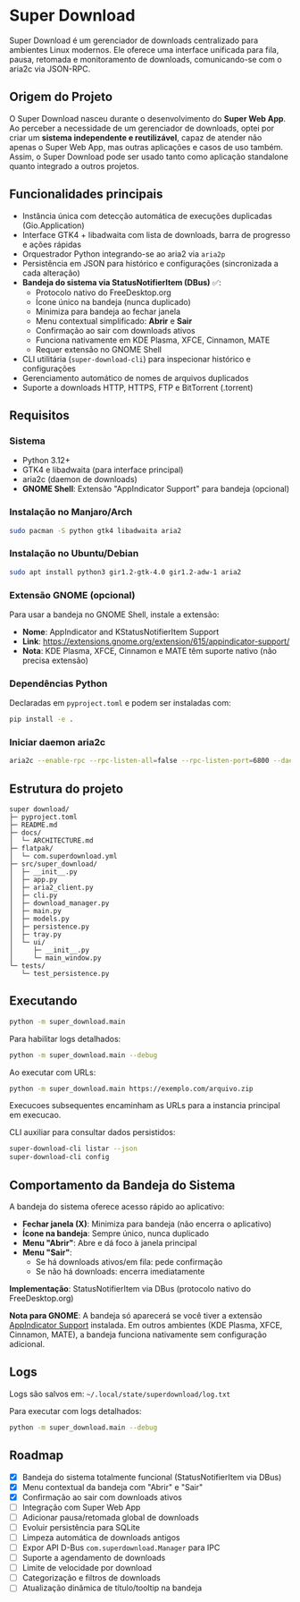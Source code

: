 # Super Download

Super Download é um gerenciador de downloads centralizado para ambientes Linux modernos. Ele oferece uma interface unificada para fila, pausa, retomada e monitoramento de downloads, comunicando-se com o aria2c via JSON-RPC.

## Origem do Projeto

O Super Download nasceu durante o desenvolvimento do **Super Web App**. Ao perceber a necessidade de um gerenciador de downloads, optei por criar um **sistema independente e reutilizável**, capaz de atender não apenas o Super Web App, mas outras aplicações e casos de uso também. Assim, o Super Download pode ser usado tanto como aplicação standalone quanto integrado a outros projetos.

## Funcionalidades principais

- Instância única com detecção automática de execuções duplicadas (Gio.Application)
- Interface GTK4 + libadwaita com lista de downloads, barra de progresso e ações rápidas
- Orquestrador Python integrando-se ao aria2 via `aria2p`
- Persistência em JSON para histórico e configurações (sincronizada a cada alteração)
- **Bandeja do sistema via StatusNotifierItem (DBus)** ✅:
  - Protocolo nativo do FreeDesktop.org
  - Ícone único na bandeja (nunca duplicado)
  - Minimiza para bandeja ao fechar janela
  - Menu contextual simplificado: **Abrir** e **Sair**
  - Confirmação ao sair com downloads ativos
  - Funciona nativamente em KDE Plasma, XFCE, Cinnamon, MATE
  - Requer extensão no GNOME Shell
- CLI utilitária (`super-download-cli`) para inspecionar histórico e configurações
- Gerenciamento automático de nomes de arquivos duplicados
- Suporte a downloads HTTP, HTTPS, FTP e BitTorrent (.torrent)

## Requisitos

### Sistema
- Python 3.12+
- GTK4 e libadwaita (para interface principal)
- aria2c (daemon de downloads)
- **GNOME Shell**: Extensão "AppIndicator Support" para bandeja (opcional)

### Instalação no Manjaro/Arch
```bash
sudo pacman -S python gtk4 libadwaita aria2
```

### Instalação no Ubuntu/Debian
```bash
sudo apt install python3 gir1.2-gtk-4.0 gir1.2-adw-1 aria2
```

### Extensão GNOME (opcional)
Para usar a bandeja no GNOME Shell, instale a extensão:
- **Nome**: AppIndicator and KStatusNotifierItem Support
- **Link**: https://extensions.gnome.org/extension/615/appindicator-support/
- **Nota**: KDE Plasma, XFCE, Cinnamon e MATE têm suporte nativo (não precisa extensão)

### Dependências Python
Declaradas em `pyproject.toml` e podem ser instaladas com:

```bash
pip install -e .
```

### Iniciar daemon aria2c
```bash
aria2c --enable-rpc --rpc-listen-all=false --rpc-listen-port=6800 --daemon=true
```

## Estrutura do projeto

```
super download/
├─ pyproject.toml
├─ README.md
├─ docs/
│  └─ ARCHITECTURE.md
├─ flatpak/
│  └─ com.superdownload.yml
├─ src/super_download/
│  ├─ __init__.py
│  ├─ app.py
│  ├─ aria2_client.py
│  ├─ cli.py
│  ├─ download_manager.py
│  ├─ main.py
│  ├─ models.py
│  ├─ persistence.py
│  ├─ tray.py
│  └─ ui/
│     ├─ __init__.py
│     └─ main_window.py
└─ tests/
   └─ test_persistence.py
```

## Executando

```bash
python -m super_download.main
```

Para habilitar logs detalhados:

```bash
python -m super_download.main --debug
```

Ao executar com URLs:

```bash
python -m super_download.main https://exemplo.com/arquivo.zip
```

Execucoes subsequentes encaminham as URLs para a instancia principal em execucao.

CLI auxiliar para consultar dados persistidos:

```bash
super-download-cli listar --json
super-download-cli config
```

## Comportamento da Bandeja do Sistema

A bandeja do sistema oferece acesso rápido ao aplicativo:

- **Fechar janela (X)**: Minimiza para bandeja (não encerra o aplicativo)
- **Ícone na bandeja**: Sempre único, nunca duplicado
- **Menu "Abrir"**: Abre e dá foco à janela principal
- **Menu "Sair"**:
  - Se há downloads ativos/em fila: pede confirmação
  - Se não há downloads: encerra imediatamente

**Implementação**: StatusNotifierItem via DBus (protocolo nativo do FreeDesktop.org)

**Nota para GNOME**: A bandeja só aparecerá se você tiver a extensão [AppIndicator Support](https://extensions.gnome.org/extension/615/appindicator-support/) instalada. Em outros ambientes (KDE Plasma, XFCE, Cinnamon, MATE), a bandeja funciona nativamente sem configuração adicional.

## Logs

Logs são salvos em: `~/.local/state/superdownload/log.txt`

Para executar com logs detalhados:
```bash
python -m super_download.main --debug
```

## Roadmap

- [x] Bandeja do sistema totalmente funcional (StatusNotifierItem via DBus)
- [x] Menu contextual da bandeja com "Abrir" e "Sair"
- [x] Confirmação ao sair com downloads ativos
- [ ] Integração com Super Web App
- [ ] Adicionar pausa/retomada global de downloads
- [ ] Evoluir persistência para SQLite
- [ ] Limpeza automática de downloads antigos
- [ ] Expor API D-Bus `com.superdownload.Manager` para IPC
- [ ] Suporte a agendamento de downloads
- [ ] Limite de velocidade por download
- [ ] Categorização e filtros de downloads
- [ ] Atualização dinâmica de título/tooltip na bandeja
